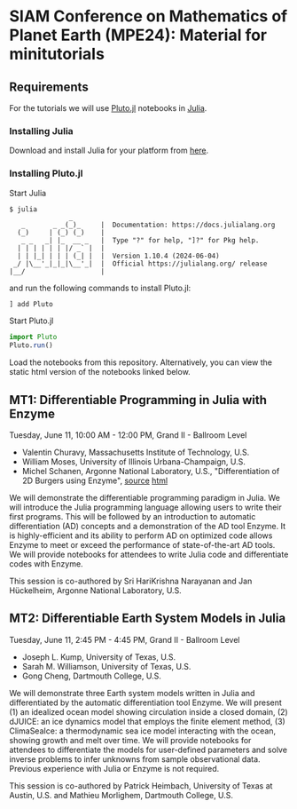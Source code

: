 # SIAM Conference on Mathematics of Planet Earth (MPE24): Material for minitutorials

## Requirements
For the tutorials we will use [Pluto.jl](https://plutojl.org/) notebooks in [Julia](https://julialang.org/).

### Installing Julia
Download and install Julia for your platform from [here](https://julialang.org/downloads/).

### Installing Pluto.jl
Start Julia 
```shell
$ julia
               _
   _       _ _(_)_     |  Documentation: https://docs.julialang.org
  (_)     | (_) (_)    |
   _ _   _| |_  __ _   |  Type "?" for help, "]?" for Pkg help.
  | | | | | | |/ _` |  |
  | | |_| | | | (_| |  |  Version 1.10.4 (2024-06-04)
 _/ |\__'_|_|_|\__'_|  |  Official https://julialang.org/ release
|__/                   |

```
and run the following commands to install Pluto.jl:
```julia
] add Pluto
```
Start Pluto.jl
```julia
import Pluto
Pluto.run()
```
Load the notebooks from this repository. Alternatively, you can view the static html version of the notebooks linked below.

## MT1: Differentiable Programming in Julia with Enzyme
Tuesday, June 11, 10:00 AM - 12:00 PM, Grand II - Ballroom Level

  - Valentin Churavy, Massachusetts Institute of Technology, U.S.
  - William Moses, University of Illinois Urbana-Champaign, U.S.
  - Michel Schanen, Argonne National Laboratory, U.S., "Differentiation of 2D Burgers using Enzyme", [source](Burgers_tutorial/burgers_tutorial.jl) [html](https://dj4earth.github.io/MPE24/Burgers_tutorial/burgers_tutorial.html)

We will demonstrate the differentiable programming paradigm in Julia. We will introduce the Julia programming language allowing users to write their first programs. This will be followed by an introduction to automatic differentiation (AD) concepts and a demonstration of the AD tool Enzyme. It is highly-efficient and its ability to perform AD on optimized code allows Enzyme to meet or exceed the performance of state-of-the-art AD tools. We will provide notebooks for attendees to write Julia code and differentiate codes with Enzyme.

This session is co-authored by Sri HariKrishna Narayanan and Jan Hückelheim, Argonne National Laboratory, U.S.

## MT2: Differentiable Earth System Models in Julia
Tuesday, June 11, 2:45 PM - 4:45 PM, Grand II - Ballroom Level

  - Joseph L. Kump, University of Texas, U.S.
  - Sarah M. Williamson, University of Texas, U.S.
  - Gong Cheng, Dartmouth College, U.S.
    
We will demonstrate three Earth system models written in Julia and differentiated by the automatic differentiation tool Enzyme. We will present (1) an idealized ocean model showing circulation inside a closed domain, (2) dJUICE: an ice dynamics model that employs the finite element method, (3) ClimaSeaIce: a thermodynamic sea ice model interacting with the ocean, showing growth and melt over time. We will provide notebooks for attendees to differentiate the models for user-defined parameters and solve inverse problems to infer unknowns from sample observational data. Previous experience with Julia or Enzyme is not required.

This session is co-authored by Patrick Heimbach, University of Texas at Austin, U.S. and Mathieu Morlighem, Dartmouth College, U.S.
